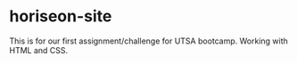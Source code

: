 # horiseon-site
This is for our first assignment/challenge for UTSA bootcamp. Working with HTML and CSS.
